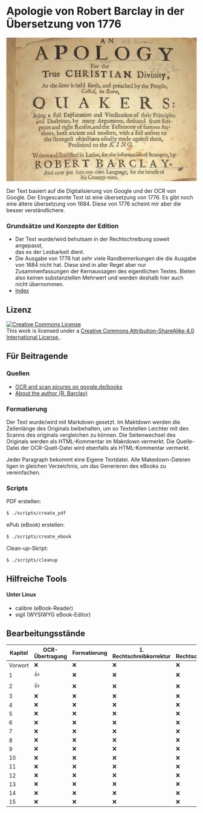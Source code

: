 Apologie von Robert Barclay in der Übersetzung von 1776
=======================================================

![pics/barclay.png](pics/barclay.png)

Der Text basiert auf die Digitalisierung von Google und der OCR von Google.
Der Eingescannte Text ist eine übersetzung von 1776. Es gibt noch eine ältere
übersetzung von 1684. Diese von 1776 scheint mir aber die besser
verständlichere. 

### Grundsätze und Konzepte der Edition ###

* Der Text wurde/wird behutsam in der Rechtschreibung soweit angepasst,  
  das es der Lesbarkeit dient.
* Die Ausgabe von 1776 hat sehr viele Randbemerkungen
  die die Ausgabe von 1684 nicht hat. Diese sind in aller Regel aber nur 
  Zusammenfassungen der Kernaussagen des eigentlichen Textes. Bieten
  also keinen substanziellen Mehrwert und werden deshalb hier auch nicht
  übernommen.
* [Index](INDEX.md)

Lizenz
------

<a rel="license" href="http://creativecommons.org/licenses/by-sa/4.0/">
<img alt="Creative Commons License" style="border-width:0" src="https://i.creativecommons.org/l/by-sa/4.0/88x31.png" />
</a>
<br />
This work is licensed under a
<a rel="license" href="http://creativecommons.org/licenses/by-sa/4.0/">
Creative Commons Attribution-ShareAlike 4.0 International License
</a>.

Für Beitragende
---------------

### Quellen ###

* [OCR and scan picures on google.de/books ](https://www.google.de/books/edition/Robert_Barclay_s_Apologie_oder_Vertheidi/hb5jAAAAcAAJ?hl=de&gbpv=0&kptab=overview)
* [About the author (R. Barclay)](https://de.wikipedia.org/wiki/Robert_Barclay_(Qu%C3%A4ker))

### Formatierung ###

Der Text wurde/wird mit Markdown gesetzt. Im Maktdown werden die Zeilenlänge des 
Originals beibehalten, um so Textstellen Leichter mit den Scanns des originals
vergleichen zu können. Die Seitenwechsel des Originals werden als HTML-Kommentar
im Makrdown vermerkt. Die Quelle-Datei der OCR-Quell-Datei wird ebenfalls als
HTML-Kommentar vermerkt.

Jeder Paragraph bekommt eine Eigene Textdatei. Alle Makedown-Dateien ligen in 
gleichen Verzeichnis, um das Generieren des eBooks zu vereinfachen.

### Scripts ###

PDF erstellen:

```bash
$ ./scripts/create_pdf
```

ePub (eBook) erstellen:

```bash
$ ./scripts/create_ebook
```

Clean-up-Skript:

```bash
$ ./scripts/cleanup
```

Hilfreiche Tools
----------------

#### Unter Linux ####

- calibre (eBook-Reader)
- sigil (WYSIWYG eBook-Editor)


Bearbeitungsstände
------------------

| Kapitel | OCR-Übertragung | Formatierung | 1. Rechtschreibkorrektur | 2. Rechtschreibkorrektur | 
|---------|-----------------|--------------|--------------------------|--------------------------|
| Vorwort | :x:             | :x:          | :x:                      | :x:                      |
| 1       | :+1:            | :x:          | :x:                      | :x:                      |
| 2       | :+1:            | :x:          | :x:                      | :x:                      |
| 3       | :x:             | :x:          | :x:                      | :x:                      |
| 4       | :x:             | :x:          | :x:                      | :x:                      |
| 5       | :x:             | :x:          | :x:                      | :x:                      |
| 6       | :x:             | :x:          | :x:                      | :x:                      |
| 7       | :x:             | :x:          | :x:                      | :x:                      |
| 8       | :x:             | :x:          | :x:                      | :x:                      |
| 9       | :x:             | :x:          | :x:                      | :x:                      |
| 10      | :x:             | :x:          | :x:                      | :x:                      |
| 11      | :x:             | :x:          | :x:                      | :x:                      |
| 12      | :x:             | :x:          | :x:                      | :x:                      |
| 13      | :x:             | :x:          | :x:                      | :x:                      |
| 14      | :x:             | :x:          | :x:                      | :x:                      |
| 15      | :x:             | :x:          | :x:                      | :x:                      |



